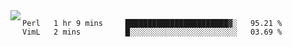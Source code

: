 

<a href="https://github.com/anuraghazra/github-readme-stats">
  <img align="left" src="https://github-readme-stats.vercel.app/api?username=kfly8&count_private=true&show_icons=true&theme=calm" />
</a>


<!--START_SECTION:waka-->
```text
Perl   1 hr 9 mins     ███████████████████████▓░   95.21 % 
VimL   2 mins          █░░░░░░░░░░░░░░░░░░░░░░░░   03.69 % 
```
<!--END_SECTION:waka-->
